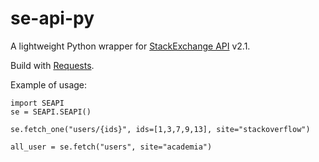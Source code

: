 se-api-py
=========

A lightweight Python wrapper for [StackExchange API](http://api.stackexchange.com/) v2.1.

Build with [Requests](http://docs.python-requests.org/).

Example of usage:

    import SEAPI
    se = SEAPI.SEAPI()
    
    se.fetch_one("users/{ids}", ids=[1,3,7,9,13], site="stackoverflow") 

    all_user = se.fetch("users", site="academia")
